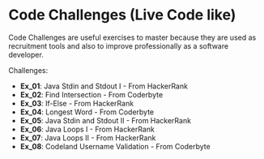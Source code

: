 # Code Challenges (Live Code like)

Code Challenges are useful exercises to master because they are used as recruitment tools and also to improve professionally as a software developer.

Challenges:
 - **Ex_01**: Java Stdin and Stdout I - From HackerRank
 - **Ex_02**: Find Intersection - From Coderbyte
 - **Ex_03**: If-Else - From HackerRank
 - **Ex_04**: Longest Word - From Coderbyte
 - **Ex_05**: Java Stdin and Stdout II - From HackerRank
 - **Ex_06**: Java Loops I - From HackerRank
 - **Ex_07**: Java Loops II - From HackerRank
 - **Ex_08**: Codeland Username Validation - From Coderbyte
